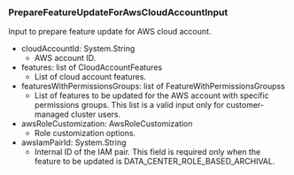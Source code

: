 ### PrepareFeatureUpdateForAwsCloudAccountInput
Input to prepare feature update for AWS cloud account.

- cloudAccountId: System.String
  - AWS account ID.
- features: list of CloudAccountFeatures
  - List of cloud account features.
- featuresWithPermissionsGroups: list of FeatureWithPermissionsGroupss
  - List of features to be updated for the AWS account with specific permissions groups. This list is a valid input only for customer-managed cluster users.
- awsRoleCustomization: AwsRoleCustomization
  - Role customization options.
- awsIamPairId: System.String
  - Internal ID of the IAM pair. This field is required only when the feature to be updated is DATA_CENTER_ROLE_BASED_ARCHIVAL.
